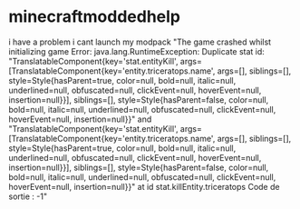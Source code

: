# minecraftmoddedhelp
i have a problem i cant launch my modpack "The game crashed whilst initializing game Error: java.lang.RuntimeException: Duplicate stat id: "TranslatableComponent{key='stat.entityKill', args=[TranslatableComponent{key='entity.triceratops.name', args=[], siblings=[], style=Style{hasParent=true, color=null, bold=null, italic=null, underlined=null, obfuscated=null, clickEvent=null, hoverEvent=null, insertion=null}}], siblings=[], style=Style{hasParent=false, color=null, bold=null, italic=null, underlined=null, obfuscated=null, clickEvent=null, hoverEvent=null, insertion=null}}" and "TranslatableComponent{key='stat.entityKill', args=[TranslatableComponent{key='entity.triceratops.name', args=[], siblings=[], style=Style{hasParent=true, color=null, bold=null, italic=null, underlined=null, obfuscated=null, clickEvent=null, hoverEvent=null, insertion=null}}], siblings=[], style=Style{hasParent=false, color=null, bold=null, italic=null, underlined=null, obfuscated=null, clickEvent=null, hoverEvent=null, insertion=null}}" at id stat.killEntity.triceratops Code de sortie : -1"
